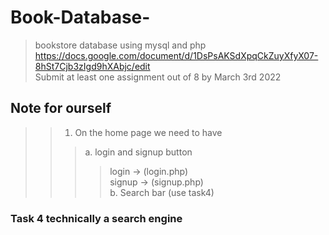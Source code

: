 # Book-Database-
>bookstore database using mysql and php <br />
>https://docs.google.com/document/d/1DsPsAKSdXpqCkZuyXfyX07-8hSt7Cjb3zIgd9hXAbjc/edit <br />
>Submit at least one assignment out of 8 by March 3rd 2022
## Note for ourself
>>1. On the home page we need to have 
>>>a. login and signup button 
>>>>login -> (login.php) <br/>
>>>>signup -> (signup.php) <br/>
>>b. Search bar (use task4)


### Task 4 technically a search engine 

